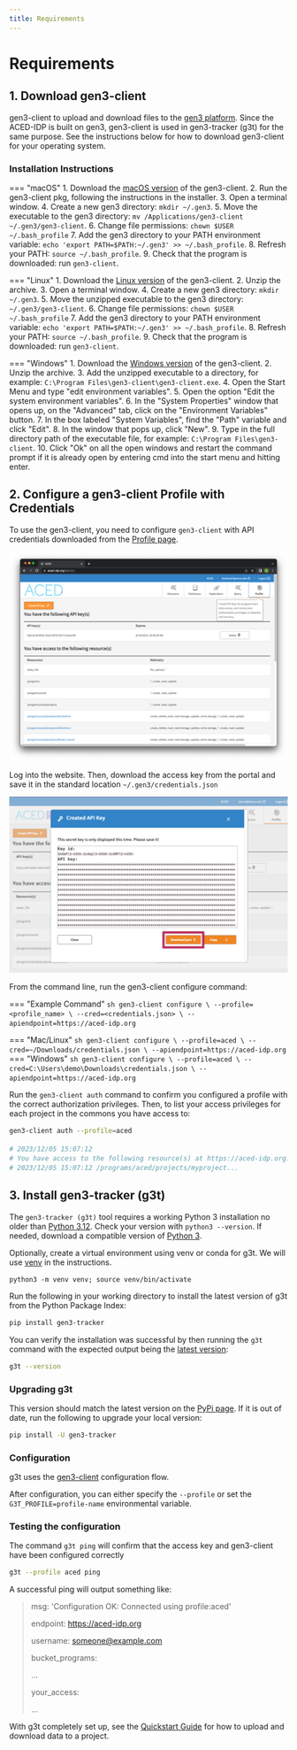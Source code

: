 ```yaml
---
title: Requirements
---
```


# Requirements

## 1. Download gen3-client

gen3-client to upload and download files to the [gen3 platform](https://gen3.org/). Since the ACED-IDP is built on gen3, gen3-client is used in gen3-tracker (g3t) for the same purpose. See the instructions below for how to download gen3-client for your operating system.

### Installation Instructions


=== "macOS"
    1. Download the [macOS version](https://github.com/ACED-IDP/cdis-data-client/releases/latest/download/gen3-client-macos.pkg) of the gen3-client.
    2. Run the gen3-client pkg, following the instructions in the installer.
    3. Open a terminal window.
    4. Create a new gen3 directory: `mkdir ~/.gen3`.
    5. Move the executable to the gen3 directory: `mv /Applications/gen3-client ~/.gen3/gen3-client`.
    6. Change file permissions: `chown $USER ~/.bash_profile`
    7. Add the gen3 directory to your PATH environment variable: `echo 'export PATH=$PATH:~/.gen3' >> ~/.bash_profile`.
    8. Refresh your PATH: `source ~/.bash_profile`.
    9. Check that the program is downloaded: run `gen3-client`.


=== "Linux"
    1. Download the [Linux version](https://github.com/ACED-IDP/cdis-data-client/releases/latest/download/gen3-client-linux-amd64.zip) of the gen3-client.
    2. Unzip the archive.
    3. Open a terminal window.
    4. Create a new gen3 directory: `mkdir ~/.gen3`.
    5. Move the unzipped executable to the gen3 directory: `~/.gen3/gen3-client`.
    6. Change file permissions: `chown $USER ~/.bash_profile`
    7. Add the gen3 directory to your PATH environment variable: `echo 'export PATH=$PATH:~/.gen3' >> ~/.bash_profile`.
    8. Refresh your PATH: `source ~/.bash_profile`.
    9. Check that the program is downloaded: run `gen3-client`.

=== "Windows"
    1. Download the [Windows version](https://github.com/ACED-IDP/cdis-data-client/releases/latest/download/gen3-client-windows-amd64.zip) of the gen3-client.
    2. Unzip the archive.
    3. Add the unzipped executable to a directory, for example: `C:\Program Files\gen3-client\gen3-client.exe`.
    4. Open the Start Menu and type "edit environment variables".
    5. Open the option "Edit the system environment variables".
    6. In the "System Properties" window that opens up, on the "Advanced" tab, click on the "Environment Variables" button.
    7. In the box labeled "System Variables", find the "Path" variable and click "Edit".
    8.  In the window that pops up, click "New".
    9.  Type in the full directory path of the executable file, for example: `C:\Program Files\gen3-client`.
    10. Click "Ok" on all the open windows and restart the command prompt if it is already open by entering cmd into the start menu and hitting enter.

## 2. Configure a gen3-client Profile with Credentials

To use the gen3-client, you need to configure  `gen3-client` with API credentials downloaded from the [Profile page](https://aced-idp.org/Profile).

![Gen3 Profile page](images/profile.png)

Log into the website. Then, download the access key from the portal and save it in the standard location `~/.gen3/credentials.json`

![Gen3 Credentials](images/credentials.png)

From the command line, run the gen3-client configure command:

=== "Example Command"
    ```sh
    gen3-client configure \
        --profile=<profile_name> \
        --cred=<credentials.json> \
        --apiendpoint=https://aced-idp.org
    ```

=== "Mac/Linux"
    ```sh
    gen3-client configure \
        --profile=aced \
        --cred=~/Downloads/credentials.json \
        --apiendpoint=https://aced-idp.org
    ```
=== "Windows"
    ```sh
    gen3-client configure \
        --profile=aced \
        --cred=C:\Users\demo\Downloads\credentials.json \
        --apiendpoint=https://aced-idp.org
    ```

Run the `gen3-client auth` command to confirm you configured a profile with the correct authorization privileges. Then, to list your access privileges for each project in the commons you have access to:

```sh
gen3-client auth --profile=aced

# 2023/12/05 15:07:12
# You have access to the following resource(s) at https://aced-idp.org:
# 2023/12/05 15:07:12 /programs/aced/projects/myproject...
```

## 3. Install gen3-tracker (g3t)

The `gen3-tracker (g3t)` tool requires a working Python 3 installation no older than [Python 3.12](https://www.python.org/downloads/release/python-3120/). Check your version with `python3 --version`. If needed, download a compatible version of [Python 3](https://www.python.org/downloads/).

Optionally, create a virtual environment using venv or conda for g3t. We will use [venv](https://docs.python.org/3/library/venv.html) in the instructions.

```
python3 -m venv venv; source venv/bin/activate
```

Run the following in your working directory to install the latest version of g3t from the Python Package Index:

```sh
pip install gen3-tracker
```

You can verify the installation was successful by then running the `g3t` command with the expected output being the [latest version](https://pypi.org/project/gen3-tracker/#history):

```sh
g3t --version
```

### Upgrading g3t

This version should match the latest version on the [PyPi page](https://pypi.org/project/gen3-tracker/). If it is out of date, run the following to upgrade your local version:

```sh
pip install -U gen3-tracker
```

### Configuration

g3t uses the [gen3-client](https://gen3.org/resources/user/gen3-client/#2-configure-a-profile-with-credentials) configuration flow.

After configuration, you can either specify the `--profile` or set the `G3T_PROFILE=profile-name` environmental variable.

### Testing the configuration

The command `g3t ping` will confirm that the access key and gen3-client have been configured correctly

```sh
g3t --profile aced ping
```

A successful ping will output something like:

> msg: 'Configuration OK: Connected using profile:aced'
>
> endpoint: https://aced-idp.org
>
> username: someone@example.com
>
> bucket_programs:
>
>   ...
> 
> your_access:
>
>   ...

With g3t completely set up, see the [Quickstart Guide](/workflows/quick-start-guide) for how to upload and download data to a project.